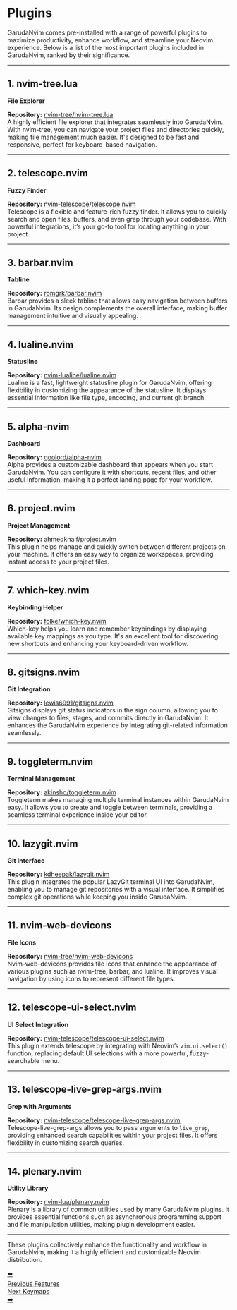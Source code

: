 <div>
    <h1><span class="th-color h-font"><b>Plugins</b></span></h1>    
</div>

GarudaNvim comes pre-installed with a range of powerful plugins to maximize productivity, enhance workflow, and streamline your Neovim experience. Below is a list of the most important plugins included in GarudaNvim, ranked by their significance.

---

## <span class="sh-font tsh-color">1. nvim-tree.lua</span>

**File Explorer**

**Repository:** [nvim-tree/nvim-tree.lua](https://github.com/nvim-tree/nvim-tree.lua)  
A highly efficient file explorer that integrates seamlessly into GarudaNvim. With nvim-tree, you can navigate your project files and directories quickly, making file management much easier. It's designed to be fast and responsive, perfect for keyboard-based navigation.

---

## <span class="sh-font tsh-color">2. telescope.nvim</span>

**Fuzzy Finder**

**Repository:** [nvim-telescope/telescope.nvim](https://github.com/nvim-telescope/telescope.nvim)  
Telescope is a flexible and feature-rich fuzzy finder. It allows you to quickly search and open files, buffers, and even grep through your codebase. With powerful integrations, it’s your go-to tool for locating anything in your project.

---

## <span class="sh-font tsh-color">3. barbar.nvim</span>

**Tabline**

**Repository:** [romgrk/barbar.nvim](https://github.com/romgrk/barbar.nvim)  
Barbar provides a sleek tabline that allows easy navigation between buffers in GarudaNvim. Its design complements the overall interface, making buffer management intuitive and visually appealing.

---

## <span class="sh-font tsh-color">4. lualine.nvim</span>

**Statusline**

**Repository:** [nvim-lualine/lualine.nvim](https://github.com/nvim-lualine/lualine.nvim)  
Lualine is a fast, lightweight statusline plugin for GarudaNvim, offering flexibility in customizing the appearance of the statusline. It displays essential information like file type, encoding, and current git branch.

---

## <span class="sh-font tsh-color">5. alpha-nvim</span>

**Dashboard**

**Repository:** [goolord/alpha-nvim](https://github.com/goolord/alpha-nvim)  
Alpha provides a customizable dashboard that appears when you start GarudaNvim. You can configure it with shortcuts, recent files, and other useful information, making it a perfect landing page for your workflow.

---

## <span class="sh-font tsh-color">6. project.nvim</span>

**Project Management**

**Repository:** [ahmedkhalf/project.nvim](https://github.com/ahmedkhalf/project.nvim)  
This plugin helps manage and quickly switch between different projects on your machine. It offers an easy way to organize workspaces, providing instant access to your project files.

---

## <span class="sh-font tsh-color">7. which-key.nvim</span>

**Keybinding Helper**

**Repository:** [folke/which-key.nvim](https://github.com/folke/which-key.nvim)  
Which-key helps you learn and remember keybindings by displaying available key mappings as you type. It's an excellent tool for discovering new shortcuts and enhancing your keyboard-driven workflow.

---

## <span class="sh-font tsh-color">8. gitsigns.nvim</span>

**Git Integration**

**Repository:** [lewis6991/gitsigns.nvim](https://github.com/lewis6991/gitsigns.nvim)  
Gitsigns displays git status indicators in the sign column, allowing you to view changes to files, stages, and commits directly in GarudaNvim. It enhances the GarudaNvim experience by integrating git-related information seamlessly.

---

## <span class="sh-font tsh-color">9. toggleterm.nvim</span>

**Terminal Management**

**Repository:** [akinsho/toggleterm.nvim](https://github.com/akinsho/toggleterm.nvim)  
Toggleterm makes managing multiple terminal instances within GarudaNvim easy. It allows you to create and toggle between terminals, providing a seamless terminal experience inside your editor.

---

## <span class="sh-font tsh-color">10. lazygit.nvim</span>

**Git Interface**

**Repository:** [kdheepak/lazygit.nvim](https://github.com/kdheepak/lazygit.nvim)  
This plugin integrates the popular LazyGit terminal UI into GarudaNvim, enabling you to manage git repositories with a visual interface. It simplifies complex git operations while keeping you inside GarudaNvim.

---

## <span class="sh-font tsh-color">11. nvim-web-devicons</span>

**File Icons**

**Repository:** [nvim-tree/nvim-web-devicons](https://github.com/nvim-tree/nvim-web-devicons)  
Nvim-web-devicons provides file icons that enhance the appearance of various plugins such as nvim-tree, barbar, and lualine. It improves visual navigation by using icons to represent different file types.

---

## <span class="sh-font tsh-color">12. telescope-ui-select.nvim</span>

**UI Select Integration**

**Repository:** [nvim-telescope/telescope-ui-select.nvim](https://github.com/nvim-telescope/telescope-ui-select.nvim)  
This plugin extends telescope by integrating with Neovim’s `vim.ui.select()` function, replacing default UI selections with a more powerful, fuzzy-searchable menu.

---

## <span class="sh-font tsh-color">13. telescope-live-grep-args.nvim</span>

**Grep with Arguments**

**Repository:** [nvim-telescope/telescope-live-grep-args.nvim](https://github.com/nvim-telescope/telescope-live-grep-args.nvim)  
Telescope-live-grep-args allows you to pass arguments to `live_grep`, providing enhanced search capabilities within your project files. It offers flexibility in customizing search queries.

---

## <span class="sh-font tsh-color">14. plenary.nvim</span>

**Utility Library**

**Repository:** [nvim-lua/plenary.nvim](https://github.com/nvim-lua/plenary.nvim)  
Plenary is a library of common utilities used by many GarudaNvim plugins. It provides essential functions such as asynchronous programming support and file manipulation utilities, making plugin development easier.

---

These plugins collectively enhance the functionality and workflow in GarudaNvim, making it a highly efficient and customizable Neovim distribution.

<div class="navigation">
    <a href="/features" class="nav-link">
        <div class="nav-content">
            <span class="arrow">⬅️</span>
            <div class="nav-text left">
                <span class="label">Previous</span>
                <span class="page-name">Features</span>
            </div>
        </div>
    </a>
    <a href="/keymaps" class="nav-link">
        <div class="nav-content">
            <div class="nav-text right">
                <span class="label">Next</span>
                <span class="page-name">Keymaps</span>
            </div>
            <span class="arrow">➡️</span>
        </div>
    </a>
</div>
